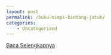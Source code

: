 ```yaml
---
layout: post
permalink: /buku-mimpi-bintang-jatuh/
categories:
    - Uncategorized
---
```


[Baca Selengkapnya](/06)